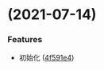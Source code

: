 #  (2021-07-14)


### Features

* 初始化 ([4f591e4](https://github.com/AntmJS/antm/commit/4f591e420cb774f2571c1b2c4d943cff2c0f3f18))



